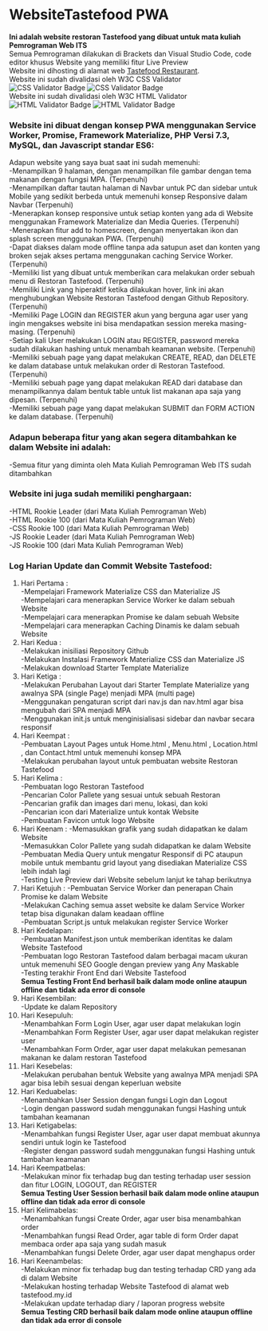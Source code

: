 # WebsiteTastefood PWA
**Ini adalah website restoran Tastefood yang dibuat untuk mata kuliah Pemrograman Web ITS**    
Semua Pemrograman dilakukan di Brackets dan Visual Studio Code, code editor khusus Website yang memiliki fitur Live Preview   
Website ini dihosting di alamat web [Tastefood Restaurant](http://tastefood.my.id/).    
Website ini sudah divalidasi oleh W3C CSS Validator     
![CSS Validator Badge](http://jigsaw.w3.org/css-validator/images/vcss) ![CSS Validator Badge](http://jigsaw.w3.org/css-validator/images/vcss-blue)     
Website ini sudah divalidasi oleh W3C HTML Validator     
![HTML Validator Badge](https://www.w3.org/Icons/valid-html401) ![HTML Validator Badge](https://www.w3.org/Icons/valid-html401-blue) 

### Website ini dibuat dengan konsep PWA menggunakan Service Worker, Promise, Framework Materialize, PHP Versi 7.3, MySQL, dan Javascript standar ES6:  
Adapun website yang saya buat saat ini sudah memenuhi:  
-Menampilkan 9 halaman, dengan menampilkan file gambar dengan tema makanan dengan fungsi MPA. (Terpenuhi)  
-Menampilkan daftar tautan halaman di Navbar untuk PC dan sidebar untuk Mobile yang sedikit berbeda untuk memenuhi konsep Responsive dalam Navbar (Terpenuhi)  
-Menerapkan konsep responsive untuk setiap konten yang ada di Website menggunakan Framework Materialize dan Media Queries. (Terpenuhi)    
-Menerapkan fitur add to homescreen, dengan menyertakan ikon dan splash screen menggunakan PWA. (Terpenuhi)    
-Dapat diakses dalam mode offline tanpa ada satupun aset dan konten yang broken sejak akses pertama menggunakan caching Service Worker. (Terpenuhi)  
-Memiliki list yang dibuat untuk memberikan cara melakukan order sebuah menu di Restoran Tastefood. (Terpenuhi)    
-Memiliki Link yang hiperaktif ketika dilakukan hover, link ini akan menghubungkan Website Restoran Tastefood dengan Github Repository. (Terpenuhi)    
-Memiliki Page LOGIN dan REGISTER akun yang berguna agar user yang ingin mengakses website ini bisa mendapatkan session mereka masing-masing. (Terpenuhi)    
-Setiap kali User melakukan LOGIN atau REGISTER, password mereka sudah dilakukan hashing untuk menambah keamanan website. (Terpenuhi)   
-Memiliki sebuah page yang dapat melakukan CREATE, READ, dan DELETE ke dalam database untuk melakukan order di Restoran Tastefood. (Terpenuhi)      
-Memiliki sebuah page yang dapat melakukan READ dari database dan menampilkannya dalam bentuk table untuk list makanan apa saja yang dipesan. (Terpenuhi)   
-Memiliki sebuah page yang dapat melakukan SUBMIT dan FORM ACTION ke dalam database. (Terpenuhi)   

### Adapun beberapa fitur yang akan segera ditambahkan ke dalam Website ini adalah:    
-Semua fitur yang diminta oleh Mata Kuliah Pemrograman Web ITS sudah ditambahkan 

### Website ini juga sudah memiliki penghargaan:  
-HTML Rookie Leader (dari Mata Kuliah Pemrograman Web)    
-HTML Rookie 100 (dari Mata Kuliah Pemrograman Web)      
-CSS Rookie 100 (dari Mata Kuliah Pemrograman Web)    
-JS Rookie Leader (dari Mata Kuliah Pemrograman Web)  
-JS Rookie 100 (dari Mata Kuliah Pemrograman Web)  

### Log Harian Update dan Commit Website Tastefood:  
1. Hari Pertama :        
-Mempelajari Framework Materialize CSS dan Materialize JS  
-Mempelajari cara menerapkan Service Worker ke dalam sebuah Website  
-Mempelajari cara menerapkan Promise ke dalam sebuah Website  
-Mempelajari cara menerapkan Caching Dinamis ke dalam sebuah Website  
2. Hari Kedua :  
-Melakukan inisiliasi Repository Github  
-Melakukan Instalasi Framework Materialize CSS dan Materialize JS  
-Melakukan download Starter Template Materialize  
3. Hari Ketiga :  
-Melakukan Perubahan Layout dari Starter Template Materialize yang awalnya SPA (single Page) menjadi MPA (multi page)          
-Menggunakan pengaturan script dari nav.js dan nav.html agar bisa mengubah dari SPA menjadi MPA     
-Menggunakan init.js untuk menginisialisasi sidebar dan navbar secara responsif
4. Hari Keempat :   
-Pembuatan Layout Pages untuk Home.html , Menu.html , Location.html , dan Contact.html untuk memenuhi konsep MPA   
-Melakukan perubahan layout untuk pembuatan website Restoran Tastefood  
5. Hari Kelima :   
-Pembuatan logo Restoran Tastefood  
-Pencarian Color Pallete yang sesuai untuk sebuah Restoran  
-Pencarian grafik dan images dari menu, lokasi, dan koki  
-Pencarian icon dari Materialize untuk kontak Website  
-Pembuatan Favicon untuk logo Website  
6. Hari Keenam :
-Memasukkan grafik yang sudah didapatkan ke dalam Website      
-Memasukkan Color Pallete yang sudah didapatkan ke dalam Website     
-Pembuatan Media Query untuk mengatur Responsif di PC ataupun mobile untuk membantu grid layout yang disediakan Materialize CSS lebih indah lagi  
-Testing Live Preview dari Website sebelum lanjut ke tahap berikutnya    
7. Hari Ketujuh :
-Pembuatan Service Worker dan penerapan Chain Promise ke dalam Website    
-Melakukan Caching semua asset website ke dalam Service Worker tetap bisa digunakan dalam keadaan offline    
-Pembuatan Script.js untuk melakukan register Service Worker  
8. Hari Kedelapan:  
-Pembuatan Manifest.json untuk memberikan identitas ke dalam Website Tastefood  
-Pembuatan logo Restoran Tastefood dalam berbagai macam ukuran untuk memenuhi SEO Google dengan preview yang Any Maskable  
-Testing terakhir Front End dari Website Tastefood  
**Semua Testing Front End berhasil baik dalam mode online ataupun offline dan tidak ada error di console**    
9. Hari Kesembilan:  
-Update ke dalam Repository   
10. Hari Kesepuluh:  
-Menambahkan Form Login User, agar user dapat melakukan login    
-Menambahkan Form Register User, agar user dapat melakukan register user     
-Menambahkan Form Order, agar user dapat melakukan pemesanan makanan ke dalam restoran Tastefood      
11. Hari Kesebelas:   
-Melakukan perubahan bentuk Website yang awalnya MPA menjadi SPA agar bisa lebih sesuai dengan keperluan website    
12. Hari Keduabelas:    
-Menambahkan User Session dengan fungsi Login dan Logout    
-Login dengan password sudah menggunakan fungsi Hashing untuk tambahan keamanan     
13. Hari Ketigabelas:  
-Menambahkan fungsi Register User, agar user dapat membuat akunnya sendiri untuk login ke Tastefood      
-Register dengan password sudah menggunakan fungsi Hashing untuk tambahan keamanan      
14. Hari Keempatbelas:    
-Melakukan minor fix terhadap bug dan testing terhadap user session dan fitur LOGIN, LOGOUT, dan REGISTER    
**Semua Testing User Session berhasil baik dalam mode online ataupun offline dan tidak ada error di console**    
15. Hari Kelimabelas:    
-Menambahkan fungsi Create Order, agar user bisa menambahkan order   
-Menambahkan fungsi Read Order, agar table di form Order dapat membaca order apa saja yang sudah masuk    
-Menambahkan fungsi Delete Order, agar user dapat menghapus order
16. Hari Keenambelas:  
-Melakukan minor fix terhadap bug dan testing terhadap CRD yang ada di dalam Website     
-Melakukan hosting terhadap Website Tastefood di alamat web tastefood.my.id   
-Melakukan update terhadap diary / laporan progress website    
**Semua Testing CRD berhasil baik dalam mode online ataupun offline dan tidak ada error di console**
